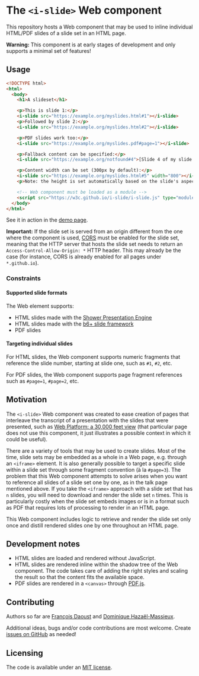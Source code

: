 # The `<i-slide>` Web component

This repository hosts a Web component that may be used to inline individual HTML/PDF slides of a slide set in an HTML page.

**Warning:** This component is at early stages of development and only supports a minimal set of features!


## Usage

```html
<!DOCTYPE html>
<html>
  <body>
    <h1>A slideset</h1>

    <p>This is slide 1:</p>
    <i-slide src="https://example.org/myslides.html#1"></i-slide>
    <p>Followed by slide 2:</p>
    <i-slide src="https://example.org/myslides.html#2"></i-slide>

    <p>PDF slides work too:</p>
    <i-slide src="https://example.org/myslides.pdf#page=1"></i-slide>

    <p>Fallback content can be specified:</p>
    <i-slide src="https://example.org/notfound#4">[Slide 4 of my slide set]</i-slide>

    <p>Content width can be set (300px by default):</p>
    <i-slide src="https://example.org/myslides.html#5" width="800"></i-slide>
    <p>Note: the height is set automatically based on the slide's aspect ratio.</p>

    <!-- Web component must be loaded as a module -->
    <script src="https://w3c.github.io/i-slide/i-slide.js" type="module"></script>
  </body>
</html>
```

See it in action in the [demo page](https://w3c.github.io/i-slide/demo.html).

**Important:** If the slide set is served from an origin different from the one where the component is used, [CORS](https://developer.mozilla.org/en-US/docs/Web/HTTP/CORS) must be enabled for the slide set, meaning that the HTTP server that hosts the slide set needs to return an `Access-Control-Allow-Origin: *` HTTP header. This may already be the case (for instance, CORS is already enabled for all pages under `*.github.io`).

### Constraints

#### Supported slide formats

The Web element supports:

- HTML slides made with the [Shower Presentation Engine](https://shwr.me/)
- HTML slides made with the [b6+ slide framework](https://www.w3.org/Talks/Tools/b6plus/)
- PDF slides

#### Targeting individual slides

For HTML slides, the Web component supports numeric fragments that reference the slide number, starting at slide one, such as `#1`, `#2`, etc.

For PDF slides, the Web component supports page fragment references such as `#page=1`, `#page=2`, etc.


## Motivation

The `<i-slide>` Web component was created to ease creation of pages that interleave the transcript of a presentation with the slides that were presented, such as [Web Platform: a 30,000 feet view](https://www.w3.org/2020/06/machine-learning-workshop/talks/web_platform_a_30_000_feet_view_web_platform_and_js_environment_constraints.html) (that particular page does not use this component, it just illustrates a possible context in which it could be useful).

There are a variety of tools that may be used to create slides. Most of the time, slide sets may be embedded as a whole in a Web page, e.g. through an `<iframe>` element. It is also generally possible to target a specific slide within a slide set through some fragment convention (à la `#page=3`). The problem that this Web component attempts to solve arises when you want to reference all slides of a slide set one by one, as in the talk page mentioned above. If you take the `<iframe>` approach with a slide set that has `n` slides, you will need to download and render the slide set `n` times. This is particularly costly when the slide set embeds images or is in a format such as PDF that requires lots of processing to render in an HTML page.

This Web component includes logic to retrieve and render the slide set only once and distill rendered slides one by one throughout an HTML page.


## Development notes

- HTML slides are loaded and rendered without JavaScript.
- HTML slides are rendered inline within the shadow tree of the Web component. The code takes care of adding the right styles and scaling the result so that the content fits the available space.
- PDF slides are rendered in a `<canvas>` through [PDF.js](https://mozilla.github.io/pdf.js/).


## Contributing

Authors so far are [François Daoust](https://github.com/tidoust/) and [Dominique Hazaël-Massieux](https://github.com/dontcallmedom/).

Additional ideas, bugs and/or code contributions are most welcome. Create [issues on GitHub](https://github.com/w3c/i-slide/issues) as needed!


## Licensing

The code is available under an [MIT license](LICENSE).
